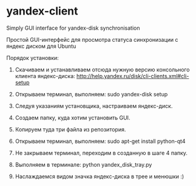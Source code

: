 yandex-client
=============

Simply GUI interface for yandex-disk synchronisation

Простой GUI-интерфейс для просмотра статуса синхронизации с яндекс диском для Ubuntu

Порядок установки:

1. Скачиваем и устанавливаем отсюда нужную версию консольного клиента яндекс-диска:
http://help.yandex.ru/disk/cli-clients.xml#cli-setup

2. Открываем терминал, выполняем:
sudo yandex-disk setup

3. Следуя указаниям установщика, настраиваем яндекс-диск.

4. Создаем папку, куда хотим установить GUI.

5. Копируем туда три файла из репозитория.

6. Открываем терминал, выполняем:
sudo apt-get install python-qt4

7. Не закрываем терминал, переходим в созданную в шаге 4 папку.

8. Выполняем в терминале:
python yandex_disk_tray.py

9. Наслаждаемся видом значка яндекс-диска в трее и менюшки :)
